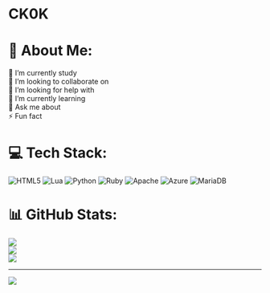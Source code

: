 # CK0K

# 💫 About Me:
🔭 I’m currently study <br>👯 I’m looking to collaborate on<br>🤝 I’m looking for help with<br>🌱 I’m currently learning<br>💬 Ask me about<br>⚡ Fun fact


# 💻 Tech Stack:
![HTML5](https://img.shields.io/badge/html5-%23E34F26.svg?style=for-the-badge&logo=html5&logoColor=white) ![Lua](https://img.shields.io/badge/lua-%232C2D72.svg?style=for-the-badge&logo=lua&logoColor=white) ![Python](https://img.shields.io/badge/python-3670A0?style=for-the-badge&logo=python&logoColor=ffdd54) ![Ruby](https://img.shields.io/badge/ruby-%23CC342D.svg?style=for-the-badge&logo=ruby&logoColor=white) ![Apache](https://img.shields.io/badge/apache-%23D42029.svg?style=for-the-badge&logo=apache&logoColor=white) ![Azure](https://img.shields.io/badge/azure-%230072C6.svg?style=for-the-badge&logo=microsoftazure&logoColor=white) ![MariaDB](https://img.shields.io/badge/MariaDB-003545?style=for-the-badge&logo=mariadb&logoColor=white)
# 📊 GitHub Stats:
![](https://github-readme-stats.vercel.app/api?username=CK0K&theme=radical&hide_border=false&include_all_commits=true&count_private=true)<br/>
![](https://github-readme-streak-stats.herokuapp.com/?user=CK0K&theme=radical&hide_border=false)<br/>
![](https://github-readme-stats.vercel.app/api/top-langs/?username=CK0K&theme=radical&hide_border=false&include_all_commits=true&count_private=true&layout=compact)

---
[![](https://visitcount.itsvg.in/api?id=CK0K&icon=1&color=0)](https://visitcount.itsvg.in)

<!-- Proudly created with GPRM ( https://gprm.itsvg.in ) -->
